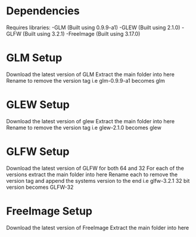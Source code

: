 # Dependencies
Requires libraries:
-GLM (Built using 0.9.9-a1)
-GLEW (Built using 2.1.0)
-GLFW (Built using 3.2.1)
-FreeImage (Built using 3.17.0)

# GLM Setup
Download the latest version of GLM
Extract the main folder into here
Rename to remove the version tag i.e glm-0.9.9-a1 becomes glm

# GLEW Setup
Download the latest version of glew
Extract the main folder into here
Rename to remove the version tag i.e glew-2.1.0 becomes glew

# GLFW Setup
Download the latest version of GLFW for both 64 and 32
For each of the versions extract the main folder into here
Rename each to remove the version tag and append the systems version to the end i.e glfw-3.2.1 32 bit version becomes GLFW-32

# FreeImage Setup
Download the latest version of FreeImage
Extract the main folder into here